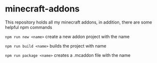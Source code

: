 # minecraft-addons

This repository holds all my minecraft addons, in addition, there are some helpful npm commands

`npm run new <name>` create a new addon project with the name

`npm run build <name>` builds the project with name

`npm run package <name>` creates a .mcaddon file with the name

